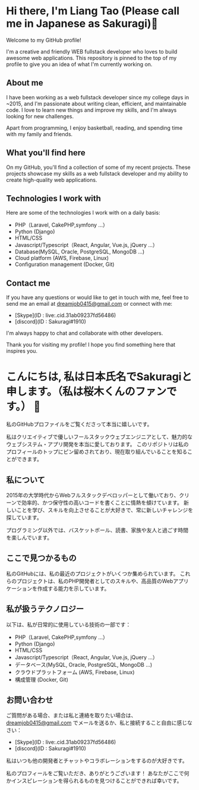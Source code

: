 # Hi there, I'm Liang Tao (Please call me in Japanese as Sakuragi)👋

Welcome to my GitHub profile!

I'm a creative and friendly WEB fullstack developer who loves to build awesome web applications.
This repository is pinned to the top of my profile to give you an idea of what I'm currently working on.

## About me

I have been working as a web fullstack developer since my college days in ~2015, and I'm passionate about writing clean, efficient, and maintainable code.
I love to learn new things and improve my skills, and I'm always looking for new challenges.

Apart from programming, I enjoy basketball, reading, and spending time with my family and friends.

## What you'll find here

On my GitHub, you'll find a collection of some of my recent projects.
These projects showcase my skills as a web fullstack developer and my ability to create high-quality web applications.

## Technologies I work with

Here are some of the technologies I work with on a daily basis:

* PHP（Laravel, CakePHP,symfony ...）
* Python (Django)
* HTML/CSS
* Javascript/Typescript（React, Angular, Vue.js, jQuery ...）
* Database(MySQL, Oracle, PostgreSQL, MongoDB ...)
* Cloud platform (AWS, Firebase, Linux)
* Configuration management (Docker, Git)

## Contact me

If you have any questions or would like to get in touch with me, feel free to send me an email at dreamjob0415@gmail.com or connect with me:

* [Skype](ID : live:.cid.31ab09237fd56486)
* [discord](ID : Sakuragi#1910)

I'm always happy to chat and collaborate with other developers.

Thank you for visiting my profile!
I hope you find something here that inspires you.


# こんにちは, 私は日本氏名でSakuragiと申します。（私は桜木くんのファンです。） 👋

私のGitHubプロファイルをご覧くださって本当に嬉しいです。

私はクリエイティブで優しいフールスタックウェブエンジニアとして、魅力的なウェブシステム・アプリ開発を本当に愛しております。
このリポジトリは私のプロフィールのトップにピン留めされており、現在取り組んでいることを知ることができます。

## 私について

2015年の大学時代からWebフルスタックデベロッパーとして働いており、クリーンで効率的、かつ保守性の高いコードを書くことに情熱を傾けています。
新しいことを学び、スキルを向上させることが大好きで、常に新しいチャレンジを探しています。

プログラミング以外では、バスケットボール、読書、家族や友人と過ごす時間を楽しんでいます。

## ここで見つかるもの

私のGitHubには、私の最近のプロジェクトがいくつか集められています。
これらのプロジェクトは、私のPHP開発者としてのスキルや、高品質のWebアプリケーションを作成する能力を示しています。

## 私が扱うテクノロジー

以下は、私が日常的に使用している技術の一部です：

* PHP（Laravel, CakePHP,symfony ...）
* Python (Django)
* HTML/CSS
* Javascript/Typescript（React, Angular, Vue.js, jQuery ...）
* データベース(MySQL, Oracle, PostgreSQL, MongoDB ...)
* クラウドプラットフォーム (AWS, Firebase, Linux)
* 構成管理 (Docker, Git)

## お問い合わせ

ご質問がある場合、または私と連絡を取りたい場合は、dreamjob0415@gmail.com でメールを送るか、私と接続すること自由に感じなさい：

* [Skype](ID : live:.cid.31ab09237fd56486)
* [discord](ID : Sakuragi#1910)

私はいつも他の開発者とチャットやコラボレーションをするのが大好きです。

私のプロフィールをご覧いただき、ありがとうございます！
あなたがここで何かインスピレーションを得られるものを見つけることができれば幸いです。
